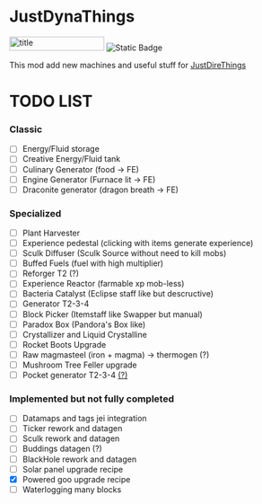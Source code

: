 # JustDynaThings

<p><img src="https://cf.way2muchnoise.eu/versions/1189855.svg" alt="title" width="169" height="25" /> <img src="https://img.shields.io/badge/NeoForge-lime?style=plastic&amp;link=https%3A%2F%2Fneoforged.net%2F" alt="Static Badge" /></p>

This mod add new machines and useful stuff for [JustDireThings](https://legacy.curseforge.com/minecraft/mc-mods/just-dire-things)

# TODO LIST

### Classic
- [ ] Energy/Fluid storage
- [ ] Creative Energy/Fluid tank
- [ ] Culinary Generator (food -> FE)
- [ ] Engine Generator (Furnace lit -> FE)
- [ ] Draconite generator (dragon breath -> FE)

### Specialized
- [ ] Plant Harvester
- [ ] Experience pedestal (clicking with items generate experience)
- [ ] Sculk Diffuser (Sculk Source without need to kill mobs)
- [ ] Buffed Fuels (fuel with high multiplier)
- [ ] Reforger T2 (?)
- [ ] Experience Reactor (farmable xp mob-less)
- [ ] Bacteria Catalyst (Eclipse staff like but descructive)
- [ ] Generator T2-3-4
- [ ] Block Picker (Itemstaff like Swapper but manual)
- [ ] Paradox Box (Pandora's Box like)
- [ ] Crystallizer and Liquid Crystalline
- [ ] Rocket Boots Upgrade
- [ ] Raw magmasteel (iron + magma) -> thermogen (?)  
- [ ] Mushroom Tree Feller upgrade
- [ ] Pocket generator T2-3-4 [(?)](https://github.com/Direwolf20-MC/JustDireThings/blob/main/src/main/resources/assets/justdirethings/textures/item/pocket_generator_t4.png)

### Implemented but not fully completed
- [ ] Datamaps and tags jei integration
- [ ] Ticker rework and datagen
- [ ] Sculk rework and datagen
- [ ] Buddings datagen (?)
- [ ] BlackHole rework and datagen
- [ ] Solar panel upgrade recipe
- [x] Powered goo upgrade recipe
- [ ] Waterlogging many blocks
